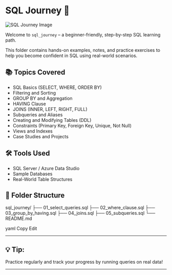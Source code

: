 # SQL Journey 🚀

<img src="https://github.com/Syed-Moinuddin2025/sql_journey/blob/main/images/image1.png?raw=true" alt="SQL Journey Image" />

Welcome to `sql_journey` – a beginner-friendly, step-by-step SQL learning path.

This folder contains hands-on examples, notes, and practice exercises to help you become confident in SQL using real-world scenarios.

## 📚 Topics Covered

- SQL Basics (SELECT, WHERE, ORDER BY)
- Filtering and Sorting
- GROUP BY and Aggregation
- HAVING Clause
- JOINS (INNER, LEFT, RIGHT, FULL)
- Subqueries and Aliases
- Creating and Modifying Tables (DDL)
- Constraints (Primary Key, Foreign Key, Unique, Not Null)
- Views and Indexes
- Case Studies and Projects

## 🛠 Tools Used

- SQL Server / Azure Data Studio
- Sample Databases
- Real-World Table Structures

## 📂 Folder Structure

sql_journey/
├── 01_select_queries.sql
├── 02_where_clause.sql
├── 03_group_by_having.sql
├── 04_joins.sql
├── 05_subqueries.sql
└── README.md

yaml
Copy
Edit

---

## 💡 Tip:
Practice regularly and track your progress by running queries on real data!

---
